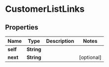 # CustomerListLinks

## Properties
Name | Type | Description | Notes
------------ | ------------- | ------------- | -------------
**self** | **String** |  | 
**next** | **String** |  |  [optional]
